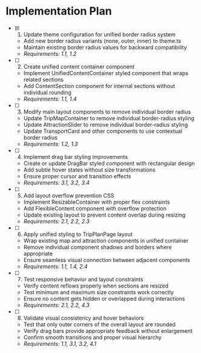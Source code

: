 # Implementation Plan

- [x] 1. Update theme configuration for unified border radius system

  - Add new border radius variants (none, outer, inner) to theme.ts
  - Maintain existing border radius values for backward compatibility
  - _Requirements: 1.1, 1.2_

- [ ] 2. Create unified content container component

  - Implement UnifiedContentContainer styled component that wraps related sections
  - Add ContentSection component for internal sections without individual rounding
  - _Requirements: 1.1, 1.4_

- [ ] 3. Modify main layout components to remove individual border radius

  - Update TripMapContainer to remove individual border-radius styling
  - Update AttractionSlider to remove individual border-radius styling
  - Update TransportCard and other components to use contextual border radius
  - _Requirements: 1.2, 1.3_

- [ ] 4. Implement drag bar styling improvements

  - Create or update DragBar styled component with rectangular design
  - Add subtle hover states without size transformations
  - Ensure proper cursor and transition effects
  - _Requirements: 3.1, 3.2, 3.4_

- [ ] 5. Add layout overflow prevention CSS

  - Implement ResizableContainer with proper flex constraints
  - Add FlexibleContent component with overflow protection
  - Update existing layout to prevent content overlap during resizing
  - _Requirements: 2.1, 2.2, 2.3_

- [ ] 6. Apply unified styling to TripPlanPage layout

  - Wrap existing map and attraction components in unified container
  - Remove individual component shadows and borders where appropriate
  - Ensure seamless visual connection between adjacent components
  - _Requirements: 1.1, 1.4, 2.4_

- [ ] 7. Test responsive behavior and layout constraints

  - Verify content reflows properly when sections are resized
  - Test minimum and maximum size constraints work correctly
  - Ensure no content gets hidden or overlapped during interactions
  - _Requirements: 2.1, 2.2, 4.3_

- [ ] 8. Validate visual consistency and hover behaviors
  - Test that only outer corners of the overall layout are rounded
  - Verify drag bars provide appropriate feedback without enlargement
  - Confirm smooth transitions and proper visual hierarchy
  - _Requirements: 1.1, 3.1, 3.2, 4.1_
